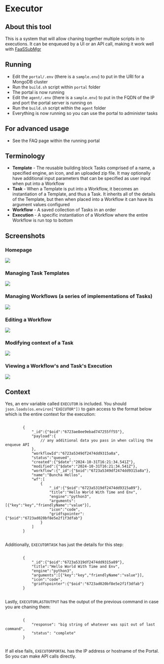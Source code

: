 # Executor

## About this tool
This is a system that will allow chaning together multiple scripts in to executions. It can be enqueued by a UI or an API call, making it work well with [FaaSSubMgr](https://github.com/graboskyc/FaaSSubMgr)

## Running
* Edit the `portal/.env` (there is a `sample.env`) to put in the URI for a MongoDB cluster
* Run the `build.sh` script within `portal` folder
* The portal is now running
* Edit the `agent/.env` (there is a `sample.env`) to put in the FQDN of the IP and port the portal server is running on
* Run the `build.sh` script within the `agent` folder
* Everything is now running so you can use the portal to administer tasks

## For advanced usage
* See the FAQ page within the running portal

## Terminology
* **Template** - The reusable building block Tasks comprised of a name, a specified engine, an icon, and an uploaded zip file. It may optionally have additional input parameters that can be specified as user input when put into a Workflow
* **Task** - When a Template is put into a Workflow, it becomes an instantiation of a Template, and thus a Task. It inherits all of the details of the Template, but then when placed into a Workflow it can have its argument values configured
* **Workflow** - A saved collection of Tasks in an order
* **Execution** - A specific instantiation of a Workflow where the entire Workflow is run top to bottom

## Screenshots

### Homepage
![](screenshots/ss01.png)

### Managing Task Templates
![](screenshots/ss02.png)

### Managing Workflows (a series of implementations of Tasks)
![](screenshots/ss03.png)

### Editing a Workflow
![](screenshots/ss05.png)

### Modifying context of a Task
![](screenshots/ss06.png)

### Viewing a Workflow's and Task's Execution
![](screenshots/ss04.png)

## Context
<p>Yes, an env variable called <code>EXECUTOR</code> is included. You should <code>json.loads(os.environ["EXECUTOR"])</code> to gain access to the format below which is the entire context for the execution:</p>
<p>
    <code>
        {
            "_id":{"$oid":"6723ae8ee9ebad747255ff55"},
            "payload":{
                // any additional data you pass in when calling the enqueue API
            },
            "workflowId":"6723a5349df2474dd9315a8a",
            "status":"queued",
            "created":{"$date":"2024-10-31T16:21:34.541Z"},
            "modified":{"$date":"2024-10-31T16:21:34.541Z"},
            "workflow":{"_id":{"$oid":"6723a5349df2474dd9315a8a"},
            "name":"Buncha Hellos",
            "wf":[
                {
                    "_id":{"$oid":"6723a5319df2474dd9315a89"},
                    "title":"Hello World With Time and Env",
                    "engine":"python3",
                    "arguments":[{"key":"key","friendlyName":"value"}],
                    "icon":"code",
                    "gridfspointer":{"$oid":"6723ad020bf8e5e2f1f3dfab"}
                }
            ]
        }
    </code>
</p>
<p>Additionally, <code>EXECUTORTASK</code> has just the details for this step:</p>
<p>
    <code>
        {
            "_id":{"$oid":"6723a5319df2474dd9315a89"},
            "title":"Hello World With Time and Env",
            "engine":"python3",
            "arguments":[{"key":"key","friendlyName":"value"}],
            "icon":"code",
            "gridfspointer":{"$oid":"6723ad020bf8e5e2f1f3dfab"}
        }
    </code>
</p>
<p>Lastly, <code>EXECUTORLASTOUTPUT</code> has the output of the previous command in case you are chaning them:</p>
<p>
    <code>
        {
            "response": "big string of whatever was spit out of last command",
            "status": "complete"
        }
    </code>
</p>
<p>If all else fails, <code>EXECUTORPORTAL</code> has the IP address or hostname of the Portal. So you can make API calls directly.</p>